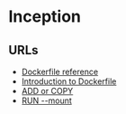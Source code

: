 # Inception

## URLs

* [Dockerfile reference](https://docs.docker.com/engine/reference/builder/)  
* [Introduction to Dockerfile](https://docs.docker.com/build/building/packaging/)  
* [ADD or COPY](https://docs.docker.com/develop/develop-images/instructions/#add-or-copy)  
* [RUN --mount](https://docs.docker.com/engine/reference/builder/#run---mount)
